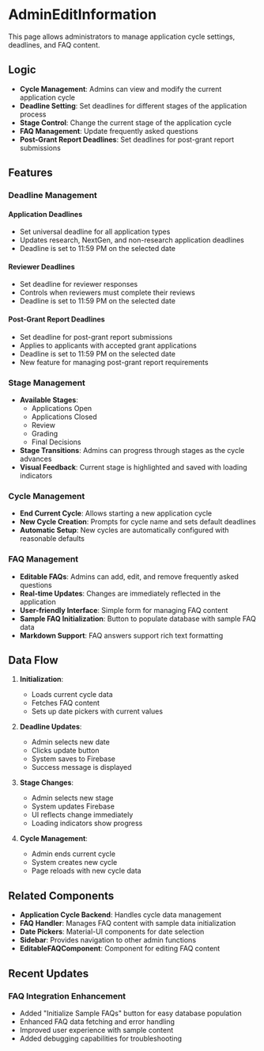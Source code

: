# AdminEditInformation

This page allows administrators to manage application cycle settings, deadlines, and FAQ content.

## Logic

- **Cycle Management**: Admins can view and modify the current application cycle
- **Deadline Setting**: Set deadlines for different stages of the application process
- **Stage Control**: Change the current stage of the application cycle
- **FAQ Management**: Update frequently asked questions
- **Post-Grant Report Deadlines**: Set deadlines for post-grant report submissions

## Features

### Deadline Management

#### Application Deadlines
- Set universal deadline for all application types
- Updates research, NextGen, and non-research application deadlines
- Deadline is set to 11:59 PM on the selected date

#### Reviewer Deadlines
- Set deadline for reviewer responses
- Controls when reviewers must complete their reviews
- Deadline is set to 11:59 PM on the selected date

#### Post-Grant Report Deadlines
- Set deadline for post-grant report submissions
- Applies to applicants with accepted grant applications
- Deadline is set to 11:59 PM on the selected date
- New feature for managing post-grant report requirements

### Stage Management
- **Available Stages**:
  - Applications Open
  - Applications Closed
  - Review
  - Grading
  - Final Decisions
- **Stage Transitions**: Admins can progress through stages as the cycle advances
- **Visual Feedback**: Current stage is highlighted and saved with loading indicators

### Cycle Management
- **End Current Cycle**: Allows starting a new application cycle
- **New Cycle Creation**: Prompts for cycle name and sets default deadlines
- **Automatic Setup**: New cycles are automatically configured with reasonable defaults

### FAQ Management
- **Editable FAQs**: Admins can add, edit, and remove frequently asked questions
- **Real-time Updates**: Changes are immediately reflected in the application
- **User-friendly Interface**: Simple form for managing FAQ content
- **Sample FAQ Initialization**: Button to populate database with sample FAQ data
- **Markdown Support**: FAQ answers support rich text formatting

## Data Flow

1. **Initialization**:
   - Loads current cycle data
   - Fetches FAQ content
   - Sets up date pickers with current values

2. **Deadline Updates**:
   - Admin selects new date
   - Clicks update button
   - System saves to Firebase
   - Success message is displayed

3. **Stage Changes**:
   - Admin selects new stage
   - System updates Firebase
   - UI reflects change immediately
   - Loading indicators show progress

4. **Cycle Management**:
   - Admin ends current cycle
   - System creates new cycle
   - Page reloads with new cycle data

## Related Components

- **Application Cycle Backend**: Handles cycle data management
- **FAQ Handler**: Manages FAQ content with sample data initialization
- **Date Pickers**: Material-UI components for date selection
- **Sidebar**: Provides navigation to other admin functions
- **EditableFAQComponent**: Component for editing FAQ content

## Recent Updates

### FAQ Integration Enhancement
- Added "Initialize Sample FAQs" button for easy database population
- Enhanced FAQ data fetching and error handling
- Improved user experience with sample content
- Added debugging capabilities for troubleshooting

